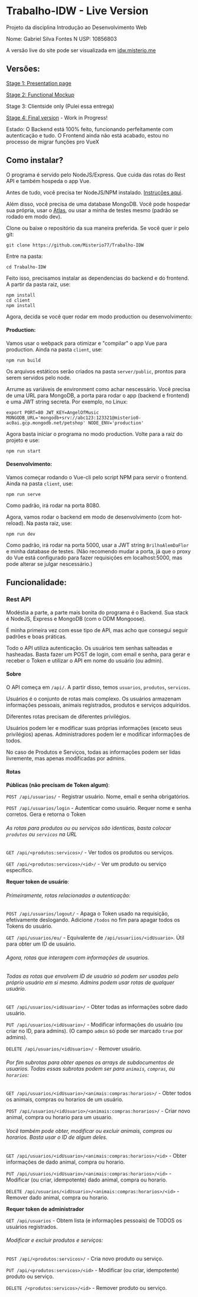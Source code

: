 # Trabalho-IDW - Live Version
Projeto da disciplina Introdução ao Desenvolvimento Web

Nome: Gabriel Silva Fontes
N USP: 10856803

A versão live do site pode ser visualizada em [idw.misterio.me](http://idw.misterio.me/)


 ## Versões:

[Stage 1: Presentation page](https://github.com/Misterio77/Trabalho-IDW/tree/presentation)

[Stage 2: Functional Mockup](https://github.com/Misterio77/Trabalho-IDW/tree/mockup)

Stage 3: Clientside only (Pulei essa entrega)

[Stage 4: Final version](https://github.com/Misterio77/Trabalho-IDW/tree/master) - Work in Progress!

Estado:
O Backend está 100% feito, funcionando perfeitamente com autenticação e tudo.
O Frontend ainda não está acabado, estou no processo de migrar funções pro VueX

## Como instalar?

O programa é servido pelo NodeJS/Express. Que cuida das rotas do Rest API e também hospeda o app Vue.

Antes de tudo, você precisa ter NodeJS/NPM instalado. [Instruções aqui](https://nodejs.org/en/download/).

Além disso, você precisa de uma database MongoDB. Você pode hospedar sua própria, usar o [Atlas](https://cloud.mongodb.com/), ou usar a minha de testes mesmo (padrão se rodado em modo dev).

Clone ou baixe o repositório da sua maneira preferida. Se você quer ir pelo git:
```
git clone https://github.com/Misterio77/Trabalho-IDW
```
Entre na pasta:
```
cd Trabalho-IDW
```

Feito isso, precisamos instalar as dependencias do backend e do frontend. A partir da pasta raiz, use:
```
npm install
cd client
npm install
```

Agora, decida se você quer rodar em modo production ou desenvolvimento:

#### Production:
Vamos usar o webpack para otimizar e "compilar" o app Vue para production. Ainda na pasta `client`, use:
```
npm run build
```
Os arquivos estáticos serão criados na pasta `server/public`, prontos para serem servidos pelo node.

Arrume as variáveis de environment como achar nescessário. Você precisa de uma URL para MongoDB, a porta para rodar o app (backend e frontend) e uma JWT string secreta. Por exemplo, no Linux:
```
export PORT=80 JWT_KEY=AngelOfMusic MONGODB_URL='mongodb+srv://abc123:123321@misterio0-ac0ai.gcp.mongodb.net/petshop' NODE_ENV='production'
```
Agora basta iniciar o programa no modo production. Volte para a raiz do projeto e use:
```
npm run start
```

#### Desenvolvimento:
Vamos começar rodando o Vue-cli pelo script NPM para servir o frontend. Ainda na pasta `client`, use:
```
npm run serve
```
Como padrão, irá rodar na porta 8080.

Agora, vamos rodar o backend em modo de desenvolvimento (com hot-reload). Na pasta raiz, use:
```
npm run dev
```
Como padrão, irá rodar na porta 5000, usar a JWT string `BrilhoAlemDaFlor` e minha database de testes.
(Não recomendo mudar a porta, já que o proxy do Vue está configurado para fazer requisições em localhost:5000, mas pode alterar se julgar nescessário.)


## Funcionalidade:

### Rest API
Modéstia a parte, a parte mais bonita do programa é o Backend. Sua stack é NodeJS, Express e MongoDB (com o ODM Mongoose).

É minha primeira vez com esse tipo de API, mas acho que consegui seguir padrões e boas práticas.

Todo o API utiliza autenticação. Os usuários tem senhas salteadas e hasheadas. Basta fazer um POST de login, com email e senha, para gerar e receber o Token e utilizar o API em nome do usuário (ou admin).

#### Sobre
O API começa em `/api/`. A partir disso, temos `usuarios`, `produtos`, `servicos`.

Usuários é o conjunto de rotas mais complexo. Os usuários armazenam informações pessoais, animais registrados, produtos e serviços adquiridos.

Diferentes rotas precisam de diferentes privilégios.

Usuários podem ler e modificar suas próprias informações (exceto seus privilégios) apenas. Administradores podem ler e modificar informações de todos.

No caso de Produtos e Serviços, todas as informações podem ser lidas livremente, mas apenas modificadas por admins.

#### Rotas
**Públicas (não precisam de Token algum)**:

`POST /api/usuarios/` - Registrar usuário. Nome, email e senha obrigatórios.

`POST /api/usuarios/login` - Autenticar como usuário. Requer nome e senha corretos. Gera e retorna o Token

###### As rotas para produtos ou ou serviços são identicas, basta colocar `produtos` ou `servicos` na URL

`GET /api/<produtos:servicos>/` - Ver todos os produtos ou serviços.

`GET /api/<produtos:servicos>/<id>/` - Ver um produto ou serviço específico.


**Requer token de usuário**:

###### Primeiramente, rotas relacionadas a autenticação:

`POST /api/usuarios/logout/` - Apaga o Token usado na requisição, efetivamente deslogando. Adicione `/todos` no fim para apagar todos os Tokens do usuário.

`GET /api/usuarios/eu/` - Equivalente de `/api/usuariios/<idUsuario>`. Útil para obter um ID de usuário.

###### Agora, rotas que interagem com informações de usuarios.

###### Todas as rotas que envolvem ID de usuário só podem ser usadas pelo próprio usuário em si mesmo. Admins podem usar rotas de qualquer usuário.

`GET /api/usuarios/<idUsuario>/` - Obter todas as informações sobre dado usuário.

`PUT /api/usuarios/<idUsuario>/` - Modificar informações do usuário (ou criar no ID, para admins). (O campo `admin` só pode ser marcado `true` por admins).

`DELETE /api/usuarios/<idUsuario>/` - Remover usuário.

###### Por fim subrotas para obter apenas os arrays de subdocumentos de usuarios. Todas essas subrotas podem ser para `animais`, `compras`, ou `horarios`:

`GET /api/usuarios/<idUsuario>/<animais:compras:horarios>/` - Obter todos os animais, compras ou horarios de um usuário.

`POST /api/usuarios/<idUsuario>/<animais:compras:horarios>/` - Criar novo animal, compra ou horario para um usuario.

###### Você também pode obter, modificar ou excluir animais, compras ou horarios. Basta usar o ID de algum deles.

`GET /api/usuarios/<idUsuario>/<animais:compras:horarios>/<id>` - Obter informações de dado animal, compra ou horario.

`PUT /api/usuarios/<idUsuario>/<animais:compras:horarios>/<id>` - Modificar (ou criar, idempotente) dado animal, compra ou horario.

`DELETE /api/usuarios/<idUsuario>/<animais:compras:horarios>/<id>` - Remover dado animal, compra ou horario.


**Requer token de administrador**

`GET /api/usuarios` - Obtem lista (e informações pessoais) de TODOS os usuários registrados.

###### Modificar e excluir produtos e serviços:

`POST /api/<produtos:servicos>/` - Cria novo produto ou serviço.

`PUT /api/<produtos:servicos>/<id>` - Modificar (ou criar, idempotente) produto ou serviço.

`DELETE /<produtos:servicos>/<id>` - Remover produto ou serviço.

